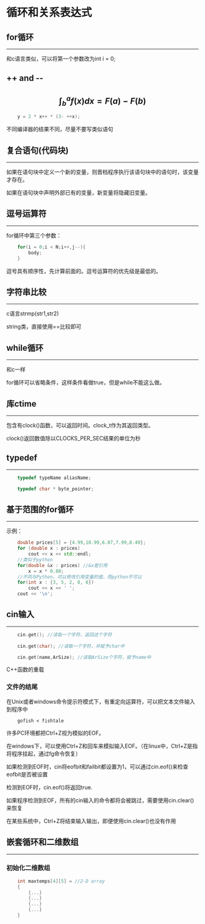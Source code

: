 # 循环和关系表达式

## for循环

---

和c语言类似，可以将第一个参数改为int i = 0;

## ++ and --

$$ \int_{b}^a f(x)dx=F(a)-F(b) $$
---

```c++
    y = 2 * x++ * (3- ++x);
```

不同编译器的结果不同，尽量不要写类似语句

## 复合语句(代码块)

---

如果在语句块中定义一个新的变量，则晋档程序执行该语句块中的语句时，该变量才存在。

如果在语句块中声明外部已有的变量，新变量将隐藏旧变量。

## 逗号运算符

---

for循环中第三个参数：

```c++
    for(i = 0;i < N;i++,j--){
        body;
    }
```

逗号具有顺序性，先计算前面的。逗号运算符的优先级是最低的。

## 字符串比较

---

c语言strmp(str1,str2)

string类，直接使用==比较即可

## while循环

---

和c一样

for循环可以省略条件，这样条件看做true，但是while不能这么做。

## 库ctime

---

包含有clock()函数，可以返回时间。clock_t作为其返回类型。

clock()返回数值除以CLOCKS_PER_SEC结果的单位为秒

## typedef

---

```c++
    typedef typeName aliasName;

    typedef char * byte_pointer;
```

## 基于范围的for循环

---

示例：

```c++
    double prices[5] = {4.99,10.99,6.87,7.99,8.49};
    for (double x : prices)
        cout << x << std::endl;
    //类似于python
    for(double &x : prices) //&x是引用
        x = x * 0.80;
    //不同与Python，可以修改引用变量的值，而python不可以
    for(int x : {3, 5, 2, 8, 6})
        cout << x << ' ';
    cout << '\n';
```

## cin输入

---

```c++
    cin.get(); //读取一个字符，返回这个字符
    
    cin.get(char); //读取一个字符，并赋予char中

    cin.get(name,ArSize); //读取ArSize个字符，赋予name中
```

C++函数的重载

### 文件的结尾

在Unix或者windows命令提示符模式下，有重定向运算符，可以把文本文件输入到程序中

```linux
    gofish < fishtale
```

许多PC环境都把Ctrl+Z视为模拟的EOF。

在windows下，可以使用Ctrl+Z和回车来模拟输入EOF。（在linux中，Ctrl+Z是指将程序挂起，通过fg命令恢复）

如果检测到EOF时，cin将eofbit和failbit都设置为1，可以通过cin.eof()来检查eofbit是否被设置

检测到EOF时，cin.eof()将返回true.

如果程序检测到EOF，所有的cin输入的命令都将会被跳过，需要使用cin.clear()来恢复

在某些系统中，Ctrl+Z将结束输入输出，即便使用cin.clear()也没有作用

## 嵌套循环和二维数组

---

### 初始化二维数组

```c++
    int maxtemps[4][5] = //2-D array
    {
        {...}
        {...}
        {...}
        {...}
    }
```
